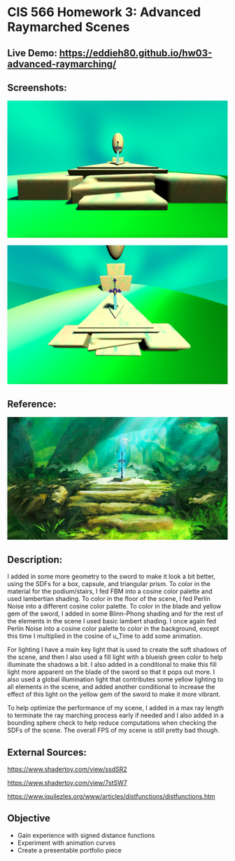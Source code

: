 # CIS 566 Homework 3: Advanced Raymarched Scenes

## Live Demo: https://eddieh80.github.io/hw03-advanced-raymarching/

## Screenshots:

![](Picture1.png)

![](Picture2.png)

## Reference:

![](Reference.png)

## Description:

I added in some more geometry to the sword to make it look a bit better, using the SDFs for a box, capsule, and triangular prism. To color in the material for the podium/stairs, I fed FBM into a cosine color palette and used lambertian shading. To color in the floor of the scene, I fed Perlin Noise into a different cosine color palette. To color in the blade and yellow gem of the sword, I added in some Blinn-Phong shading and for the rest of the elements in the scene I used basic lambert shading. I once again fed Perlin Noise into a cosine color palette to color in the background, except this time I multiplied in the cosine of u_Time to add some animation.

For lighting I have a main key light that is used to create the soft shadows of the scene, and then I also used a fill light with a blueish green color to help illuminate the shadows a bit. I also added in a conditional to make this fill light more apparent on the blade of the sword so that it pops out more. I also used a global illumination light that contributes some yellow lighting to all elements in the scene, and added another conditional to increase the effect of this light on the yellow gem of the sword to make it more vibrant.

To help optimize the performance of my scene, I added in a max ray length to terminate the ray marching process early if needed and I also added in a bounding sphere check to help reduce computations when checking the SDFs of the scene. The overall FPS of my scene is still pretty bad though.


## External Sources:

https://www.shadertoy.com/view/ssdSR2

https://www.shadertoy.com/view/7stSW7

https://www.iquilezles.org/www/articles/distfunctions/distfunctions.htm


## Objective
- Gain experience with signed distance functions
- Experiment with animation curves
- Create a presentable portfolio piece
